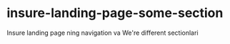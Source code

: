# insure-landing-page-some-section
Insure landing page ning navigation va We're different sectionlari

